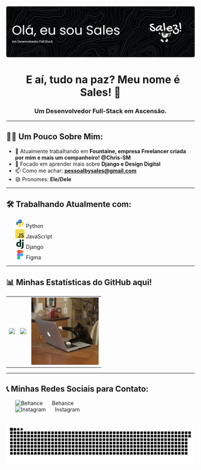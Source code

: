 <p align="center">
  <img src="https://github.com/BySales/BySales/blob/main/assets/github-header-banner.png?raw=true" alt="Banner do Perfil">
</p>

<h1 align="center">
  E aí, tudo na paz? Meu nome é Sales! 👋
</h1>

<h3 align="center">Um Desenvolvedor Full-Stack em Ascensão.</h3>

---

## 👨‍💻 Um Pouco Sobre Mim:

- 🔭 Atualmente trabalhando em **Fountaine, empresa Freelancer criada por mim e mais um companheiro! @Chris-SM**
- 🌱 Focado em aprender mais sobre **Django e Design Digital**
- 📫 Como me achar: **pessoalbysales@gmail.com**
- 😄 Pronomes: **Ele/Dele**

---

## 🛠️ Trabalhando Atualmente com:

<p align="left">
  <a href="https://www.python.org" target="_blank" rel="noreferrer" style="text-decoration:none;">
    <img src="https://raw.githubusercontent.com/devicons/devicon/master/icons/python/python-original.svg" width="25" height="25"/> Python
  </a>
  <br>
  <a href="https://developer.mozilla.org/en-US/docs/Web/JavaScript" target="_blank" rel="noreferrer" style="text-decoration:none;">
    <img src="https://raw.githubusercontent.com/devicons/devicon/master/icons/javascript/javascript-original.svg" width="25" height="25"/> JavaScript
  </a>
  <br>
  <a href="https://www.djangoproject.com/" target="_blank" rel="noreferrer" style="text-decoration:none;">
    <img src="https://raw.githubusercontent.com/devicons/devicon/master/icons/django/django-plain.svg" width="25" height="25"/> Django
  </a>
  <br>
  <a href="https://www.figma.com/" target="_blank" rel="noreferrer" style="text-decoration:none;">
    <img src="https://raw.githubusercontent.com/devicons/devicon/master/icons/figma/figma-original.svg" width="25" height="25"/> Figma
  </a>
</p>


---

## 📊 Minhas Estatísticas do GitHub aqui!

<p align="center">
  <table>
    <tr>
      <td>
        <a href="https://github.com/anuraghazra/github-readme-stats">
          <img height="180em" src="https://github-readme-stats.vercel.app/api?username=BySales&show_icons=true&theme=dracula&include_all_commits=true&count_private=true"/>
        </a>
      </td>
      <td>
        <a href="https://github.com/anuraghazra/github-readme-stats">
          <img height="180em" src="https://github-readme-stats.vercel.app/api/top-langs/?username=BySales&layout=compact&langs_count=7&theme=dracula"/>
        </a>
      </td>
      <td>
        <img src="https://github.com/BySales/BySales/blob/main/assets/tenor-ezgif.com-optimize.gif" alt="Gif do Gato Trabalhando" height="180em" />
      </td>
    </tr>
  </table>
</p>

---

## 📞 Minhas Redes Sociais para Contato:

<p align="left">
  <a href="https://www.behance.net/salesguimares" target="_blank" style="text-decoration:none;">
    <img src="https://cdn.simpleicons.org/behance/053EFF" alt="Behance" height="20" width="20" />
    <span style="margin-left:5px;">Behance</span>
  </a>
  <br>
  <a href="https://instagram.com/maisumsales" target="_blank" style="text-decoration:none;">
    <img src="https://cdn.simpleicons.org/instagram/E4405F" alt="Instagram" height="20" width="20" />
    <span style="margin-left:5px;">Instagram</span>
  </a>
</p>


<p align="center">
  <img src="https://raw.githubusercontent.com/BySales/BySales/main/dist/github-snake-dark.svg" alt="Snake Game Animation">
</p>
